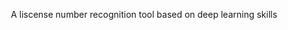 <div align = "center">
    <p> 
     A liscense number recognition tool based on deep learning skills 
    <p>
</div>
    